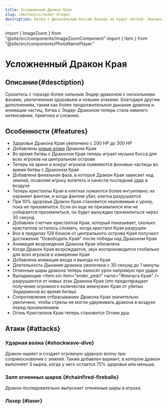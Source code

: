 ```yaml
---
title: Усложненный Дракон Края
slug: /mechanics/ender-dragon
description: Битва с фильнальным боссом больше не будет легкой. Увеличенное здоровье, новые атаки и другие изменения на сервере HardShard.
---
```


import { ImageZoom } from "@site/src/components/ImageZoomComponent"
import { Item } from "@site/src/components/PhotoNamePlayer"

# Усложненный Дракон Края

<ImageZoom
  src="/img/mechanics/ender_dragon/ender-dragon-banner.png"
  alt="Усложненный Дракон Края на HardShard"
/>

## Описание{#desctiption}

Сразитесь с гораздо более сильным Эндер-драконом с несколькими фазами, увеличенным здоровьем и новыми атаками. Благодаря другим дополнениям, таким как более продолжительное дыхание дракона и анимации частиц, битва с Эндер-Драконом теперь стала намного интенсивнее, приятнее и сложнее.

## Особенности {#features}

- Здоровье Дракона Края увеличено с 200 HP до 300 HP
- Добавлены [новые атаки](#attacks) Дракона Края
- Во время битвы с Драконом Края теперь играет музыка босса для всех игроков на центральном острове
- Теперь на арене и вокруг игроков появляются фоновые частицы во время битвы с Драконом Края
- Добавлена финальная фаза, в которой Дракон Края зависает над землей, позволяя игроку взлететь и нанести последний удар в воздухе
- Теперь кристаллы Края в клетках ломаются более интуитивно: их охраняет фантом, и когда фантом убит, клетка разрушается
- При 10% здоровья Дракон Края становится неуязвимым к урону, пока не приземлится. Если он еще не приземлился или не собирается приземлиться, он будет вынужден приземлиться через 30 секунд
- Добавлен счетчик кристаллов Края, который показывает, сколько кристаллов осталось сломать, когда кристалл Края разрушен
- Все в пределах 128 блоков от центрального острова Края получают достижение "Освободить Край" после победы над Драконом Края
- Анимация возрождения Дракона Края обновлена
- Когда Дракон Края возрождается, звук воспроизводится глобально для всех игроков в измерении Края
- Добавлена анимация входа и выхода из Края
- Длительность Дыхания дракона увеличена с 30 секунд до 1 минуты
- Огненные шары дракона теперь наносят урон напрямую при ударе
- Выпадающие <Item.sm item="ender_pearl" name="Жемчуга Края" /> разрушаются от новых атак Дракона Края (это предотвращает получение огромного количества жемчужин Края от убитых Эндерменов во время битвы)
- Сопротивление отбрасыванию Дракона Края значительно увеличено, чтобы стрелы не могли удерживать дракона в воздухе перед приземлением
- Огонь Кристаллов Края теперь становится Огнем душ

## Атаки {#attacks}

### Ударная волна {#shockwave-dive}

Дракон _ныряет_ и создает огромную ударную волну при соприкосновении с землей. Также добавлен вариант, в котором дракон выполняет 3 нырка, когда у него остается 75% здоровья или меньше.

<ImageZoom
  src="/img/mechanics/ender_dragon/shockwave-dive.gif"
  alt="Ударная волна Дракона Края"
/>

### Залп огненных шаров {#chainfired-fireballs}

Дракон последовательно выпускает огененные шары в игрока.

<ImageZoom
  src="/img/mechanics/ender_dragon/chainfired-dragon-fireballs.gif"
  alt="Залп огненных шаров Дракона Края"
/>

### Лазер {#laser}

<ImageZoom
  src="/img/mechanics/ender_dragon/dragon-laser.gif"
  alt="Лазерная атака Дракона Края"
/>